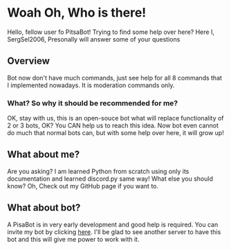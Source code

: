# Woah Oh, Who is there!
Hello, fellow user fo PitsaBot! Trying to find some help over here? Here I, SergSel2006, Presonally will answer some of your questions

## Overview
Bot now don't have much commands, just see help for all 8 commands that I implemented nowadays. It is moderation commands only.

### What? So why it should be recommended for me?
OK, stay with us, this is an open-souce bot what will replace functionality of 2 or 3 bots, OK? You CAN help us to reach this idea. Now bot even cannot do much that normal bots can, but with some help over here, it will grow up!

## What about me?
Are you asking? I am learned Python from scratch using only its documentation and learned discord.py same way! What else you should know? Oh, Check out my GitHub page if you want to.

## What about bot?
A PisaBot is in very early development and good help is required. You can invite my bot by clicking [here](https://discord.com/api/oauth2/authorize?client_id=869082304033751120&permissions=8&redirect_uri=https%3A%2F%2Fsergsel2006.github.io%2FpitsaBot%2F&response_type=code&scope=bot%20guilds.members.read%20messages.read). I'll be glad to see another server to have this bot and this will give me power to work with it.
